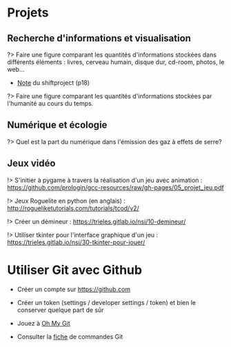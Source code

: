 # Projets

## Recherche d'informations et visualisation

?> Faire une figure comparant les quantités d'informations stockées dans différents éléments : livres, cerveau humain, disque dur, cd-room, photos, le web...

- [Note](https://theshiftproject.org/wp-content/uploads/2021/03/Note-danalyse_Numerique-et-5G_30-mars-2021.pdf) du shiftproject (p18)

?> Faire une figure comparant les quantités d'informations stockées par l'humanité au cours du temps.

## Numérique et écologie

?> Quel est la part du numérique dans l'émission des gaz à effets de serre?



## Jeux vidéo 

!> S'initier à pygame à travers la réalisation d'un jeu avec animation : https://github.com/prologin/gcc-resources/raw/gh-pages/05_projet_jeu.pdf 

!> Jeux Roguelite en python (en anglais) : http://rogueliketutorials.com/tutorials/tcod/v2/ 

!> Créer un démineur : https://trieles.gitlab.io/nsi/10-demineur/

!> Utiliser tkinter pour l'interface graphique d'un jeu : https://trieles.gitlab.io/nsi/30-tkinter-pour-jouer/


# Utiliser Git avec Github

- Créer un compte sur https://github.com
- Créer un token (settings / developer settings / token) et bien le conserver quelque part de sûr
- Jouez à [Oh My Git](https://ohmygit.org/)

- Consulter la [fiche](https://training.github.com/downloads/fr/github-git-cheat-sheet.pdf) de commandes Git 

